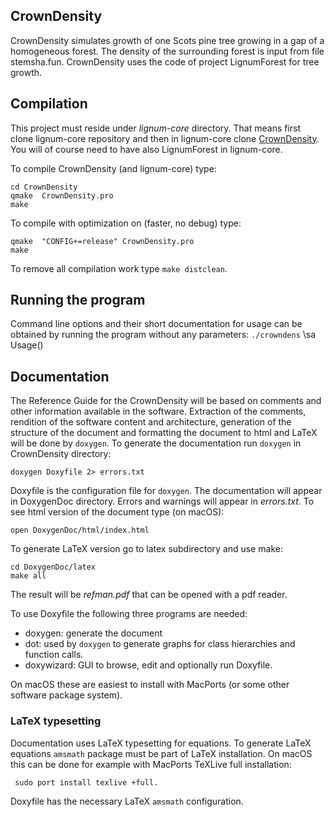 ## CrownDensity
CrownDensity simulates growth of one Scots pine tree growing in a gap of a homogeneous forest. The density of the surrounding forest is input from file stemsha.fun. CrownDensity uses the code of project LignumForest for tree growth.

## Compilation
This project must reside under *lignum-core* directory. That means first clone lignum-core repository and then in lignum-core clone [CrownDensity](https://github.com/lignumsystem/CrownDensity.git). You will of course need to have also LignumForest in lignum-core.

To compile CrownDensity (and lignum-core) type:

    cd CrownDensity
    qmake  CrownDensity.pro
    make

To compile with optimization on (faster, no debug) type:

    qmake  "CONFIG+=release" CrownDensity.pro
    make

To remove all compilation work type `make distclean`.

## Running the program

Command line options and their short documentation for usage can be obtained by running the program
without any parameters: <CODE>./crowndens</CODE> \sa Usage()

## Documentation

The Reference Guide for the CrownDensity will be based on comments and other information
available in the software. Extraction of the comments, rendition of the software content and 
architecture, generation of the structure of the document and formatting the document to html 
and LaTeX will be done by `doxygen`. To generate the documentation run `doxygen` in CrownDensity directory:
    
    doxygen Doxyfile 2> errors.txt
     
Doxyfile is the configuration file for `doxygen`. The documentation will appear in DoxygenDoc directory. 
Errors and warnings will appear in *errors.txt*. To see html version of the document type (on macOS):

    open DoxygenDoc/html/index.html
    
To generate LaTeX version go to latex subdirectory and use make:

    cd DoxygenDoc/latex
    make all
    
The result will be *refman.pdf* that can be opened with a pdf reader.

To use Doxyfile the following three programs are needed:

  + doxygen: generate the document 
  + dot: used by `doxygen` to generate graphs for class hierarchies and function calls.
  + doxywizard: GUI to browse, edit and optionally run Doxyfile. 
    
On macOS these are easiest to install with MacPorts (or some other software package system). 

### LaTeX typesetting
Documentation uses LaTeX typesetting for equations. To generate LaTeX equations `amsmath` package must be part of LaTeX installation.
On macOS this can be done for example with MacPorts TeXLive full installation:

   	 sudo port install texlive +full.

Doxyfile has the necessary LaTeX `amsmath` configuration. 